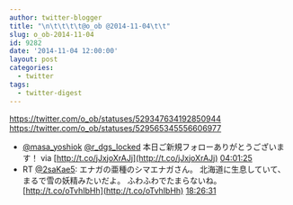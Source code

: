 ```yaml
---
author: twitter-blogger
title: "\n\t\t\t\t@o_ob @2014-11-04\t\t"
slug: o_ob-2014-11-04
id: 9282
date: '2014-11-04 12:00:00'
layout: post
categories:
  - twitter
tags:
  - twitter-digest
---
```


https://twitter.com/o_ob/statuses/529347634192850944 https://twitter.com/o_ob/statuses/529565345556606977  

*   [@masa_yoshiok](https://twitter.com/masa_yoshiok) [@r_dgs_locked](https://twitter.com/r_dgs_locked) 本日ご新規フォローありがとうございます！ via [http://t.co/jJxjoXrAJj](http://t.co/jJxjoXrAJj) [04:01:25](https://twitter.com/o_ob/statuses/529347634192850944)
*   RT [@2saKae5](https://twitter.com/2saKae5): エナガの亜種のシマエナガさん。 北海道に生息していて、まるで雪の妖精みたいだよ。 ふわふわでたまらないね。 [http://t.co/oTvhIbHh](http://t.co/oTvhIbHh) [18:26:31](https://twitter.com/o_ob/statuses/529565345556606977)